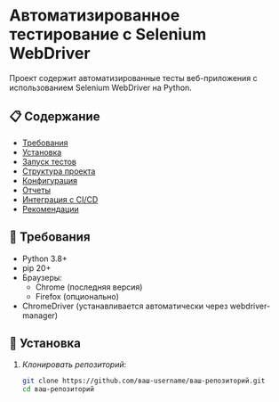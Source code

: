 # Автоматизированное тестирование с Selenium WebDriver

Проект содержит автоматизированные тесты веб-приложения с использованием Selenium WebDriver на Python.

## 📋 Содержание
- [Требования](#-требования)
- [Установка](#-установка)
- [Запуск тестов](#-запуск-тестов)
- [Структура проекта](#-структура-проекта)
- [Конфигурация](#-конфигурация)
- [Отчеты](#-отчеты)
- [Интеграция с CI/CD](#-интеграция-с-cicd)
- [Рекомендации](#-рекомендации)

## 📌 Требования

- Python 3.8+
- pip 20+
- Браузеры:
  - Chrome (последняя версия)
  - Firefox (опционально)
- ChromeDriver (устанавливается автоматически через webdriver-manager)

## 🚀 Установка

1. *Клонировать репозиторий*:
   ```bash
   git clone https://github.com/ваш-username/ваш-репозиторий.git
   cd ваш-репозиторий
